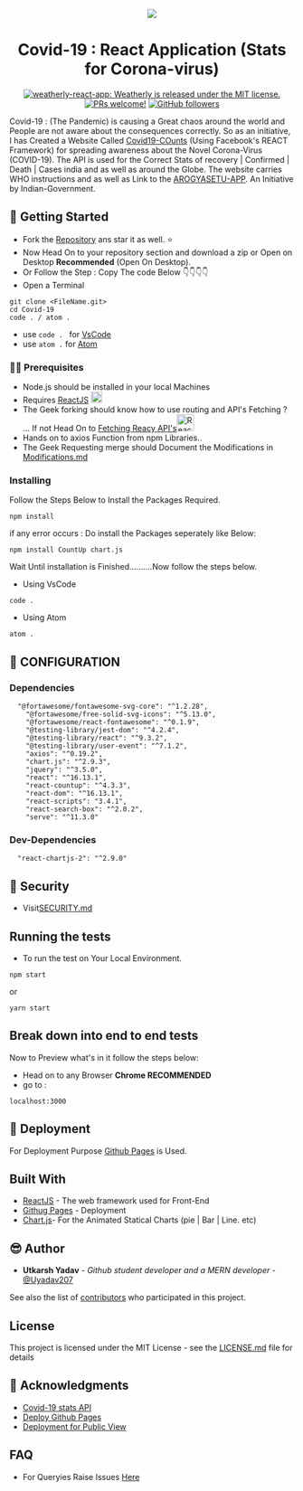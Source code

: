 <p align="center">
  <a>
        <img src="https://img.icons8.com/nolan/96/coronavirus.png"/>
  </a>
</p>
<h1 align="center">
  Covid-19 :  React Application (Stats for Corona-virus)
</h1>

<p align="center">
  <a href="https://github.com/Uyadav207/Covid-19/blob/gh-pages/LICENSE.md">
   <img src="https://img.shields.io/badge/license-MIT-blue.svg" alt="weatherly-react-app: Weatherly is released under the MIT license." />
   </a>
 <a href="https://github.com/Uyadav207/Covid-19/pulls"><img src="https://img.shields.io/badge/PRs-welcome-brightgreen.svg" alt="PRs welcome!" /></a>
  <a href="https://github.com/Uyadav207"><img alt="GitHub followers" src="https://img.shields.io/github/followers/Uyadav207?label=Follow&style=social"></a>
    
</p>


Covid-19 : (The Pandemic) is causing a Great chaos around the world and People are not aware about the consequences correctly. So as an initiative, I has Created a Website Called [Covid19-COunts](https://covid19-counts.netlify.app) (Using Facebook's REACT Framework) for spreading awareness about the Novel Corona-Virus (COVID-19). The API is used for the Correct Stats of recovery | Confirmed | Death | Cases
india and as well as around the Globe. The website carries WHO instructions and as well as Link to the [AROGYASETU-APP](https://www.mygov.in/aarogya-setu-app/). An Initiative by Indian-Government.

## 🚀 Getting Started

* Fork the [Repository](https://github.com/Uyadav207/Covid-19) ans star it as well. ⭐
* Now Head On to your repository section and download a zip or Open on Desktop **Recommended** (Open On Desktop).
* Or Follow the Step : Copy The code Below 👇👇👇👇
 * Open a Terminal
```
git clone <FileName.git>
cd Covid-19
code . / atom .
```
* use `code . ` for [VsCode](https://code.visualstudio.com/)
* use `atom .` for [Atom](https://atom.io/)

### 👷‍♀️ Prerequisites

* Node.js should be installed in your local Machines
* Requires [ReactJS](https://reactjs.org/) <img src="https://img.icons8.com/color/144/000000/react-native.png" alt="Reactjs" width="20px">
* The Geek forking should know how to use routing and API's Fetching ? ... If not Head On to [Fetching Reacy API's](https://www.youtube.com/watch?v=T3Px88x_PsA)<img src="https://img.icons8.com/color/144/000000/react-native.png" alt="Reactjs" width="30px">
* Hands on to axios Function from npm Libraries..
* The Geek Requesting merge should Document the Modifications in [Modifications.md](MODIFICATION.md)

### Installing

Follow the Steps Below to Install the Packages Required.

```
npm install 
```
if any error occurs : Do install the Packages seperately like Below:

```
npm install CountUp chart.js
```
Wait Until installation is Finished..........Now follow the steps below.

* Using VsCode
```
code .
```

* Using Atom
```
atom .
```
   
 🚧 CONFIGURATION
-------------
### Dependencies

```
  "@fortawesome/fontawesome-svg-core": "^1.2.28",
    "@fortawesome/free-solid-svg-icons": "^5.13.0",
    "@fortawesome/react-fontawesome": "^0.1.9",
    "@testing-library/jest-dom": "^4.2.4",
    "@testing-library/react": "^9.3.2",
    "@testing-library/user-event": "^7.1.2",
    "axios": "^0.19.2",
    "chart.js": "^2.9.3",
    "jquery": "^3.5.0",
    "react": "^16.13.1",
    "react-countup": "^4.3.3",
    "react-dom": "^16.13.1",
    "react-scripts": "3.4.1",
    "react-search-box": "^2.0.2",
    "serve": "^11.3.0"
```
### Dev-Dependencies

```
  "react-chartjs-2": "^2.9.0"
```

🔐 Security
---------

- Visit[SECURITY.md](https://github.com/Uyadav207/Covid-19-Stats/blob/master/SECURITY.md)


## Running the tests

* To run the test on Your Local Environment.
```
npm start
```
or
```
yarn start
```

## Break down into end to end tests

Now to Preview what's in it follow the steps below:
* Head on to any Browser **Chrome RECOMMENDED**
 * go to :
 ```
 localhost:3000  
```

## 🚀 Deployment

For Deployment Purpose [Github Pages](https://pages.github.com/) is Used. 

## Built With

* [ReactJS](https://reactjs.org/) - The web framework used for Front-End
* [Githug Pages](https://pages.github.com/) - Deployment
* [Chart.js](https://www.chartjs.org/)- For the Animated Statical Charts (pie | Bar | Line. etc)

## 😎 Author

* **Utkarsh Yadav** - *Github student developer and a MERN developer* - [@Uyadav207](https://github.com/Uyadav207)

See also the list of [contributors](https://github.com/your/project/contributors) who participated in this project.

## License

This project is licensed under the MIT License - see the [LICENSE.md](LICENSE.md) file for details

## 🤝 Acknowledgments

* [Covid-19 stats API](https://api.covid19api.com/summary)
* [Deploy Github Pages](https://www.youtube.com/watch?v=F8s4Ng-re0E)
* [Deployment for Public View](herokuapp)

FAQ
---

- For Queryies Raise Issues [Here](https://github.com/Uyadav207/Covid-19-Stats/issues)
   
